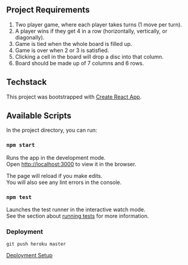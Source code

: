 ## Project Requirements
1. Two player game, where each player takes turns (1 move per turn).
2. A player wins if they get 4 in a row (horizontally, vertically, or diagonally).
3. Game is tied when the whole board is filled up.
4. Game is over when 2 or 3 is satisfied.
5. Clicking a cell in the board will drop a disc into that column.
6. Board should be made up of 7 columns and 6 rows.

## Techstack
This project was bootstrapped with [Create React App](https://github.com/facebook/create-react-app).

## Available Scripts

In the project directory, you can run:

### `npm start`

Runs the app in the development mode.<br>
Open [http://localhost:3000](http://localhost:3000) to view it in the browser.

The page will reload if you make edits.<br>
You will also see any lint errors in the console.

### `npm test`

Launches the test runner in the interactive watch mode.<br>
See the section about [running tests](https://facebook.github.io/create-react-app/docs/running-tests) for more information.


### Deployment
```
git push heroku master
```
[Deployment Setup](https://blog.heroku.com/deploying-react-with-zero-configuration)